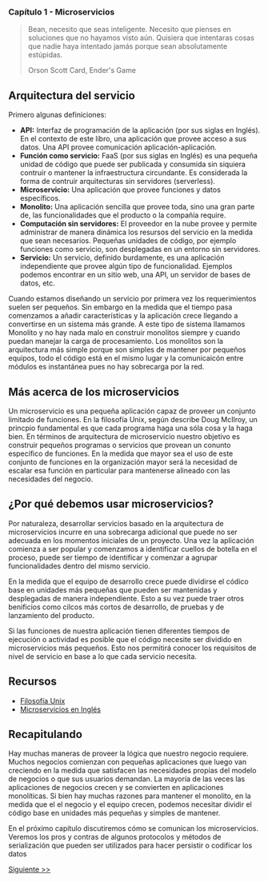 ### Capítulo 1 - Microservicios

> Bean, necesito que seas inteligente. Necesito que pienses en soluciones que
> no hayamos visto aún. Quisiera que intentaras cosas que nadie haya intentado
> jamás porque sean absolutamente estúpidas.
>
> Orson Scott Card, Ender's Game

## Arquitectura del servicio

Primero algunas definiciones:

* **API:** Interfaz de programación de la aplicación (por sus siglas en Inglés).
En el contexto de este libro, una aplicación que provee acceso a sus datos. Una
API provee comunicación aplicación-aplicación.
* **Función como servicio:** FaaS (por sus siglas en Inglés) es una pequeña
unidad de código que puede ser publicada y consumida sin siquiera contruir o
mantener la infraestructura circundante. Es considerada la forma de contruir
arquitecturas sin servidores (serverless).
* **Microservicio:** Una aplicación que provee funciones y datos específicos.
* **Monolito:** Una aplicación sencilla que provee toda, sino una gran parte de,
las funcionalidades que el producto o la compañía require.
* **Computación sin servidores:** El proveedor en la nube provee y permite
administrar de manera dinámica los resursos del servicio en la medida que sean
necesarios. Pequeñas unidades de código, por ejemplo funciones como servicio,
son desplegadas en un entorno sin servidores.
* **Servicio:** Un servicio, definido burdamente, es una aplicación independiente
que provee algún tipo de funcionalidad. Ejemplos podemos encontrar en un sitio
web, una API, un servidor de bases de datos, etc.

Cuando estamos diseñando un servicio por primera vez los requerimientos suelen
ser pequeños. Sin embargo en la medida que el tiempo pasa comenzamos a añadir
características y la aplicación crece llegando a convertirse en un sistema más
grande. A este tipo de sistema llamamos Monolito y no hay nada malo en construir
monolitos siempre y cuando puedan manejar la carga de procesamiento. Los
monolitos son la arquitectura más simple porque son simples de mantener por
pequeños equipos, todo el código está en el mismo lugar y la comunicaicón entre
módulos es instantánea pues no hay sobrecarga por la red.

## Más acerca de los microservicios

Un microservicio es una pequeña aplicación capaz de proveer un conjunto limitado
de funciones. En la filosofía Unix, según describe Doug McIlroy, un princpio
fundamental es que cada programa haga una sóla cosa y la haga bien. En términos
de arquitectura de microservicio nuestro objetivo es construir pequeños programas
o servicios que provean un conunto específico de funciones. En la medida que
mayor sea el uso de este conjunto de funciones en la organización mayor será la
necesidad de escalar esa función en particular para mantenerse alineado con las
necesidades del negocio.

## ¿Por qué debemos usar microservicios?

Por naturaleza, desarrollar servicios basado en la arquitectura de microservicios
incurre en una sobrecarga adicional que puede no ser adecuada en los momentos
iniciales de un proyecto. Una vez la aplicación comienza a ser popular y
comenzamos a identificar cuellos de botella en el proceso, puede ser tiempo de
identificar y comenzar a agrupar funcionalidades dentro del mismo servicio.

En la medida que el equipo de desarrollo crece puede dividirse el códico base en
unidades más pequeñas que pueden ser mantenidas y desplegadas de manera
independiente. Esto a su vez puede traer otros benificios como cilcos más cortos
de desarrollo, de pruebas y de lanzamiento del producto.

Si las funciones de nuestra aplicación tienen diferentes tiempos de ejecución o
actividad es posible que el código necesite ser dividido en microservicios más
pequeños. Esto nos permitirá conocer los requisitos de nivel de servicio en base
a lo que cada servicio necesita.

## Recursos

* [Filosofía Unix][]
* [Microservicios en Inglés][]

## Recapitulando

Hay muchas maneras de proveer la lógica que nuestro negocio requiere. Muchos
negocios comienzan con pequeñas aplicaciones que luego van creciendo en la
medida que satisfacen las necesidades propias del modelo de negocios o que sus
usuarios demandan. La mayoría de las veces las aplicaciones de negocios crecen
y se convierten en aplicaciones monolíticas. Si bien hay muchas razones para
mantener el monolito, en la medida que el el negocio y el equipo crecen, podemos
necesitar dividir el código base en unidades más pequeñas y simples de mantener.

En el próximo capítulo discutiremos cómo se comunican los microservicios.
Veremos los pros y contras de algunos protocolos y métodos de serialización
que pueden ser utilizados para hacer persistir o codificar los datos

[Siguiente >>](030-chapter-02.es.md)

[Filosofía Unix]: https://es.wikipedia.org/wiki/Filosof%C3%ADa_de_Unix
[Microservicios en Inglés]: https://martinfowler.com/articles/microservices.html
